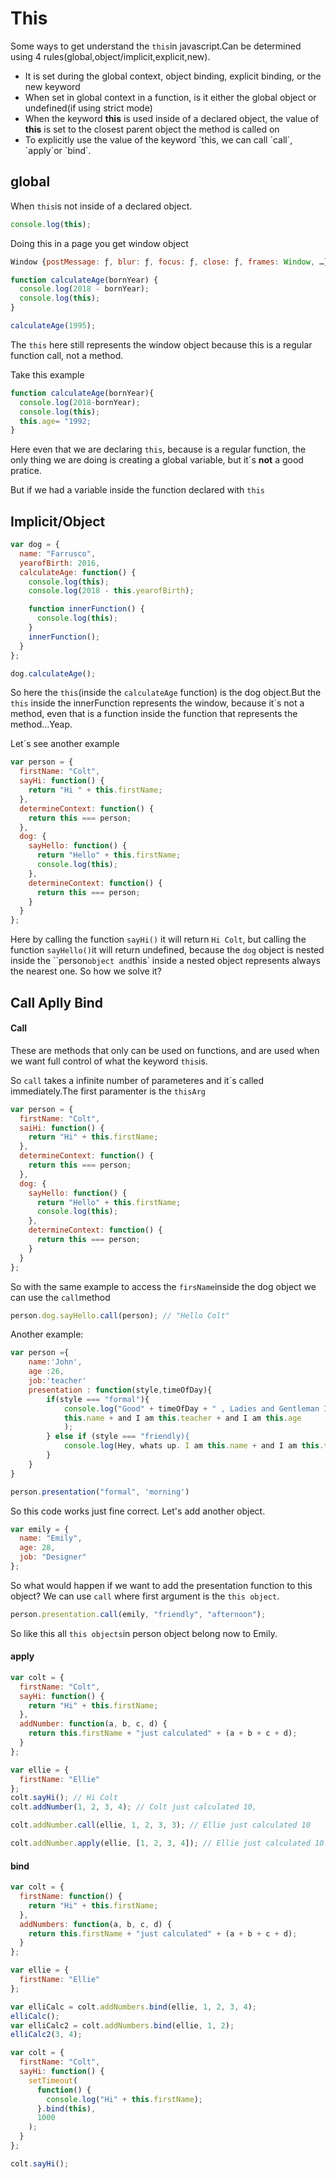 <h1>This</h1>

Some ways to get understand the `this`in javascript.Can be determined using 4 rules(global,object/implicit,explicit,new).

<ul>
    <li>It is set during the global context, object binding, explicit binding, 
        or the new keyword</li>
    <li>When set in global context in a function, is it either the global object or     undefined(if using strict mode)</li>
    <li>When the keyword <strong>this</strong> is used inside of a declared object, the value of <strong>this</strong> is set to the closest parent object the method is called on</li>
    <li>To explicitly use the value of the keyword `this, we can call `call`,
        `apply`or `bind`.</li>
</ul>

<h2>global</h2>

When `this`is not inside of a declared object.

```javascript
console.log(this);
```

Doing this in a page you get window object

```javascript
Window {postMessage: ƒ, blur: ƒ, focus: ƒ, close: ƒ, frames: Window, …}
```

```javascript
function calculateAge(bornYear) {
  console.log(2018 - bornYear);
  console.log(this);
}

calculateAge(1995);
```

The `this` here still represents the window object because this is a regular function call, not a method.

Take this example

```javascript
function calculateAge(bornYear){
  console.log(2018-bornYear);
  console.log(this);
  this.age= "1992;
}
```

Here even that we are declaring `this`, because is a regular function, the only thing we are doing is creating a global variable, but it´s <strong>not</strong> a good pratice.

But if we had a variable inside the function declared with `this`

<h2>Implicit/Object</h2>

```javascript
var dog = {
  name: "Farrusco",
  yearofBirth: 2016,
  calculateAge: function() {
    console.log(this);
    console.log(2018 - this.yearofBirth);

    function innerFunction() {
      console.log(this);
    }
    innerFunction();
  }
};

dog.calculateAge();
```

So here the `this`(inside the `calculateAge` function) is the dog object.But the `this` inside the innerFunction represents the window, because it´s not a method, even that is a function inside the function that represents the method...Yeap.

Let´s see another example

```javascript
var person = {
  firstName: "Colt",
  sayHi: function() {
    return "Hi " + this.firstName;
  },
  determineContext: function() {
    return this === person;
  },
  dog: {
    sayHello: function() {
      return "Hello" + this.firstName;
      console.log(this);
    },
    determineContext: function() {
      return this === person;
    }
  }
};
```

Here by calling the function `sayHi()` it will return `Hi Colt`, but calling the function `sayHello()`it will return undefined, because the `dog` object is nested inside the ``person`object and`this` inside a nested object represents always the nearest one. So how we solve it?

<h2>Call Aplly Bind</h2>

<h4>Call</h4>

These are methods that only can be used on functions, and are used when we want full control of what the keyword `this`is.

So `call` takes a infinite number of parameteres and it´s called immediately.The first paramenter is the `thisArg`

```javascript
var person = {
  firstName: "Colt",
  saiHi: function() {
    return "Hi" + this.firstName;
  },
  determineContext: function() {
    return this === person;
  },
  dog: {
    sayHello: function() {
      return "Hello" + this.firstName;
      console.log(this);
    },
    determineContext: function() {
      return this === person;
    }
  }
};
```

So with the same example to access the `firsName`inside the dog object we can use the `call`method

```javascript
person.dog.sayHello.call(person); // "Hello Colt"
```

Another example:

```javascript
var person ={
    name:'John',
    age :26,
    job:'teacher'
    presentation : function(style,timeOfDay){
        if(style === "formal"){
            console.log("Good" + timeOfDay + " , Ladies and Gentleman I am
            this.name + and I am this.teacher + and I am this.age
            );
        } else if (style === "friendly){
            console.log(Hey, whats up. I am this.name + and I am this.teacher + and I am this.age);
        }
    }
}

person.presentation("formal", 'morning')
```

So this code works just fine correct. Let's add another object.

```javascript
var emily = {
  name: "Emily",
  age: 28,
  job: "Designer"
};
```

So what would happen if we want to add the presentation function to this object?
We can use `call` where first argument is the `this object`.

```javascript
person.presentation.call(emily, "friendly", "afternoon");
```

So like this all `this objects`in person object belong now to Emily.

<h4>apply</h4>

```javascript
var colt = {
  firstName: "Colt",
  sayHi: function() {
    return "Hi" + this.firstName;
  },
  addNumber: function(a, b, c, d) {
    return this.firstName + "just calculated" + (a + b + c + d);
  }
};

var ellie = {
  firstName: "Ellie"
};
colt.sayHi(); // Hi Colt
colt.addNumber(1, 2, 3, 4); // Colt just calculated 10,

colt.addNumber.call(ellie, 1, 2, 3, 3); // Ellie just calculated 10

colt.addNumber.apply(ellie, [1, 2, 3, 4]); // Ellie just calculated 10
```

<h4>bind</h4>

```javascript
var colt = {
  firstName: function() {
    return "Hi" + this.firstName;
  },
  addNumbers: function(a, b, c, d) {
    return this.firstName + "just calculated" + (a + b + c + d);
  }
};

var ellie = {
  firstName: "Ellie"
};

var elliCalc = colt.addNumbers.bind(ellie, 1, 2, 3, 4);
elliCalc();
var elliCalc2 = colt.addNumbers.bind(ellie, 1, 2);
elliCalc2(3, 4);
```

```javascript
var colt = {
  firstName: "Colt",
  sayHi: function() {
    setTimeout(
      function() {
        console.log("Hi" + this.firstName);
      }.bind(this),
      1000
    );
  }
};

colt.sayHi();
```

